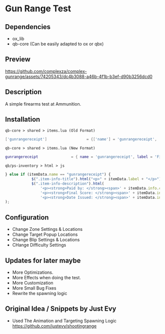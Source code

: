 # Gun Range Test

## Dependencies
* ox_lib
* qb-core (Can be easily adapted to ox or qbx)

## Preview
https://github.com/complexza/complex-gunrange/assets/74205343/dc4b3088-a46b-4f1b-b3ef-d90b3256dcd0

## Description
A simple firearms test at Ammunition.

## Installation
`qb-core > shared > items.lua (Old Format)`
```lua
['gunrangereceipt'] 				 = {['name'] = 'gunrangereceipt', 			  	 ['label'] = 'Firearms Range Receipt', 					['weight'] = 1000, 		['type'] = 'item', 		['image'] = 'ticket.png', 					['unique'] = true, 		['useable'] = false, 	['shouldClose'] = true,	   ['combinable'] = nil,   ['description'] = 'Receipt from the your firearms test!'},
```
`qb-core > shared > items.lua (New Format)`
```lua
gunrangereceipt               = { name = 'gunrangereceipt', label = 'Firearms Test', weight = 1000, image = 'ticket.png', unique = true, useable = false, description = 'Test Results from Firing Range' },
```

`qb/ps-inventory > html > js`
```js
} else if (itemData.name == "gunrangereceipt") {
            $(".item-info-title").html("<p>" + itemData.label + "</p>");
            $(".item-info-description").html(
                '<p><strong>Paid by: </strong><span>' + itemData.info.citizenname + '</span></p>' +
                '<p><strong>Final Score: </strong><span>' + itemData.info.score + '</span></p>' +
                '<p><strong>Date Issued: </strong><span>' + itemData.info.date + '</span></p>'
);
```

## Configuration
* Change Zone Settings & Locations
* Change Target Popup Locations
* Change Blip Settings & Locations
* CHange Difficulty Settings

## Updates for later maybe
* More Optimizations.
* More Effects when doing the test.
* More Customization
* More Small Bug Fixes
* Rewrite the spawning logic

## Original Idea / Snippets by Just Evy
* Used The Animation and Targeting Spawning Logic
[](https://github.com/justevy/shootingrange)https://github.com/justevy/shootingrange
